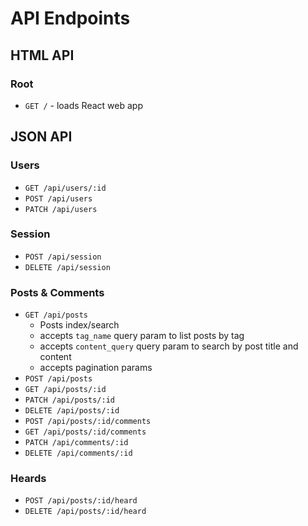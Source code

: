 # API Endpoints

## HTML API

### Root

- `GET /` - loads React web app

## JSON API

### Users

- `GET /api/users/:id`
- `POST /api/users`
- `PATCH /api/users`

### Session

- `POST /api/session`
- `DELETE /api/session`

### Posts & Comments

- `GET /api/posts`
  - Posts index/search
  - accepts `tag_name` query param to list posts by tag
  - accepts `content_query` query param to search by post title and content
  - accepts pagination params
- `POST /api/posts`
- `GET /api/posts/:id`
- `PATCH /api/posts/:id`
- `DELETE /api/posts/:id`
- `POST /api/posts/:id/comments`
- `GET /api/posts/:id/comments`
- `PATCH /api/comments/:id`
- `DELETE /api/comments/:id`

### Heards

- `POST /api/posts/:id/heard`
- `DELETE /api/posts/:id/heard`
